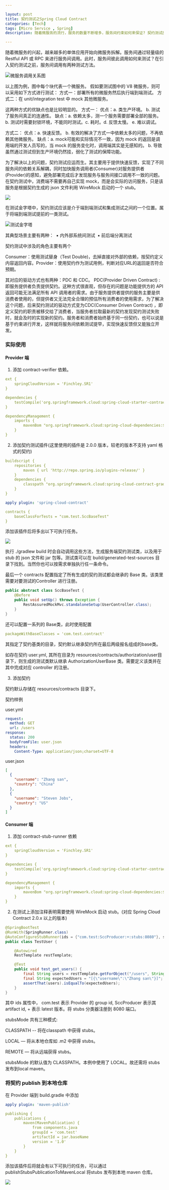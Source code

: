 ```yaml
---

layout: post
title: 契约测试之Spring Cloud Contract 
categories: [Tech]
tags: [Micro Service , Spring]
description: 随着微服务的流行，服务的数量不断增多，服务间约束如何来保证? 契约测试应运而生。

---
```


随着微服务的兴起，越来越多的单体应用开始向微服务拆解。服务间通过轻量级的 Restful API 或 RPC 来进行服务间调用。此时，服务间彼此调用如何来测试？在引入契约测试之前，服务间调用有两种测试方法。

![微服务调用关系图](https://git-page.oss-cn-chengdu.aliyuncs.com/spring-cloud-contract/1.png)

以上图为例，图中每个块代表一个微服务。
假如要测试图中的 V8 微服务，则可以采用如下方式进行测试：
方式一：部署所有的微服务然后执行端到端测试。
方式二：在 unit/integration test 中 mock 其他微服务。

这两种方式的优缺点也是比较明显的。
方式一：
   优点：a. 类生产环境。 b. 测试了服务间真正的连通性。
   缺点：a. 依赖太多，测一个服务需要部署全部的服务。 b. 测试时需要封锁环境，不能同时测试。c. 耗时。d. 反馈太慢。 e. 难以调试。

方式二：
   优点：a. 快速反馈。  b. 有效的解决了方式一中依赖太多的问题，不再依赖其他微服务。
   缺点：a. mock可能和实际情况不一致，因为 mock 的返回是调用端的开发人员写的，当 mock 的服务变化时，调用端其实是无感知的。 b. 导致虽然通过测试但到生产环境仍然挂，弱化了测试的保障功能。

为了解决以上的问题，契约测试应运而生。其主要用于提供快速反馈，实现了不同服务间的依赖关系解耦，同时加快服务调用者(Consumer)对服务提供者(Provider)的感知，避免部署完成后才发现服务与服务间接口调用不一致的问题。在契约测试中，消费端不需要再自己实现 mock，而是会实际的访问服务，只是该服务是根据契约生成的 json 文件利用 WireMock 启动的一个 stub。

![](https://git-page.oss-cn-chengdu.aliyuncs.com/spring-cloud-contract/2.png)

在测试金字塔中，契约测试应该是介于端到端测试和集成测试之间的一个位置。属于将端到端测试提前的一类测试。

![测试金字塔](https://git-page.oss-cn-chengdu.aliyuncs.com/spring-cloud-contract/test-pyramid.jpg)

其典型场景主要有两种：
​	▪	内外部系统间测试
​	▪	前后端分离测试

契约测试中涉及的角色主要有两个

Consumer：使用测试替身（Test Double)，去掉直接对外部的依赖，按契约定义内容返回内容。Provider：使用契约作为测试用例，判断对应URL的返回是否符合预期。

其对应的驱动方式也有两种：PDC 和 CDC。
PDC(Provider Driven Contract) : 即服务提供者负责提供契约。这种方式很直观，但存在的问题是功能提供方的 API 返回可能无法满足所有 API 调用者的需求。由于服务提供者提供的服务主要是供消费者使用的，但提供者又无法完全合理的预估所有消费者的使用需求，为了解决这个问题，后来契约测试的驱动方式变为CDC(Consumer Driven Contract) ，即定义契约的职责被移交给了消费者，当服务者拉取最新的契约发现契约测试失败时，就会及时的实现新的契约。服务者和消费者始终基于同一份契约，也可以说是基于约束进行开发，这样就将服务间依赖测试提早，实现快速反馈但又能独立开发。

### 实际使用

#### Provider 端

1. 添加 contract-verifier 依赖。

```yaml
ext {
	springCloudVersion = 'Finchley.SR1'
}

dependencies {
	testCompile('org.springframework.cloud:spring-cloud-starter-contract-verifier')
}

dependencyManagement {
	imports {
		mavenBom "org.springframework.cloud:spring-cloud-dependencies:${springCloudVersion}"
	}
}
```

2. 添加契约测试插件(这里使用的插件是 2.0.0 版本，较老的版本不支持 yaml 格式的契约)

```yaml
buildscript {
	repositories {
		maven { url 'http://repo.spring.io/plugins-release/' }
	}
	dependencies {
		classpath "org.springframework.cloud:spring-cloud-contract-gradle-plugin:2.0.0.RC1"
	}
}

apply plugin: 'spring-cloud-contract'

contracts {
	baseClassForTests = "com.test.SccBaseTest"
}
```

添加该插件后将多出以下可执行任务。

![](https://git-page.oss-cn-chengdu.aliyuncs.com/spring-cloud-contract/verify-test.png)

执行 ./gradlew  build 时会自动调用这些方法，生成服务端契约测试类，以及用于 stub 的 json 文件和 jar 包等。测试类可以在 build/generated-test-sources 目录下找到。当然你也可以按需求单独执行任一条命令。

最后一个 contracts 配置指定了所有生成的契约测试都会继承的 Base 类。该类里需要对要测试的Controller 进行注册。

```java
public abstract class SccBaseTest {
	@Before
	public void setUp() throws Exception {
		RestAssuredMockMvc.standaloneSetup(UserController.class);
	}
}
```

还可以配置一系列的 Base类，此时使用配置

```yaml
packageWithBaseClasses = 'com.test.contract'
```

其指定了契约基类的目录，契约默认继承契约所在最后两级报名组成的base类。

如存在契约 user.yml, 其所在目录为 resources/contracts/authorization/user目录下，则生成的测试类默认继承 AuthorizationUserBase 类。需要定义该类并在其中完成对应 controller 的注册。

3. 添加契约

契约默认存储在 resources/contracts 目录下。

契约样例

user.yml

```yaml
request:
  method: GET
  url: /users
response:
  status: 200
  bodyFromFile: user.json
  headers:
    Content-Type: application/json;charset=UTF-8
```

user.json

```json
[
  {
    "username": "Zhang san",
    "country": "China"
  },
  {
    "username": "Steven Jobs",
    "country": "US"
  }
]
```

#### Consumer 端

1. 添加 contract-stub-runner 依赖

```yaml
ext {
	springCloudVersion = 'Finchley.SR1'
}

dependencies {
	testCompile('org.springframework.cloud:spring-cloud-starter-contract-stub-runner')
}

dependencyManagement {
	imports {
		mavenBom "org.springframework.cloud:spring-cloud-dependencies:${springCloudVersion}"
	}
}
```

2. 在测试上添加注释表明需要使用 WireMock 启动 stub。(对应 Spring Cloud Contract 2.0.x 以上的版本)

```java
@SpringBootTest
@RunWith(SpringRunner.class)
@AutoConfigureStubRunner(ids = {"com.test:SccProducer:+:stubs:8080"}, stubsMode = StubRunnerProperties.StubsMode.LOCAL)
public class TestUser {

	@Autowired
	RestTemplate restTemplate;

	@Test
	public void test_get_users() {
		final String users = restTemplate.getForObject("/users", String.class);
		final String expectedUsers = "[{\"username\":\"Zhang san\"}]";
		assertThat(users).isEqualTo(expectedUsers);
	}
}
```

其中 ids 属性中， com.test 表示 Provider 的 group id, SccProducer 表示其 artifact id, + 表示 latest 版本。将 stubs 分类器注册到 8080 端口。

stubsMode 共有三种模式: 

CLASSPATH -- 将在classpath 中获得 stubs。

 LOCAL — 将从本地仓库如 .m2 中获得 stubs。

 REMOTE — 将从远端获得 stubs。

stubsMode 的默认值为 CLASSPATH。本例中使用了 LOCAL。故还需将 stubs 发布到local maven。

### 将契约 publish 到本地仓库

在 Provider 端到 build.gradle 中添加

```yaml
apply plugin: 'maven-publish'

publishing {
	publications {
		maven(MavenPublication) {
			from components.java
			groupId = 'com.test'
			artifactId = jar.baseName
			version = '1.0'
		}
	}
}
```

添加该插件后将就会有以下可执行的任务，可以通过 publishStubsPublicationToMavenLocal 将stubs 发布到本地 maven 仓库。

![](https://git-page.oss-cn-chengdu.aliyuncs.com/spring-cloud-contract/publish.png)

